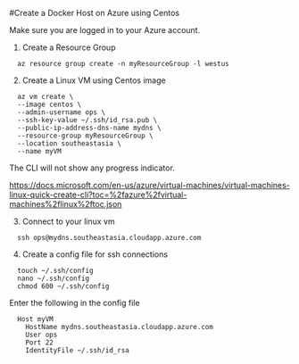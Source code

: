 #Create a Docker Host on Azure using Centos

Make sure you are logged in to your Azure account. 

1. Create a Resource Group
```Shell
  az resource group create -n myResourceGroup -l westus
```

2. Create a Linux VM using Centos image
```Shell
  az vm create \
  --image centos \
  --admin-username ops \
  --ssh-key-value ~/.ssh/id_rsa.pub \
  --public-ip-address-dns-name mydns \
  --resource-group myResourceGroup \
  --location southeastasia \
  --name myVM
```

The CLI will not show any progress indicator. 

https://docs.microsoft.com/en-us/azure/virtual-machines/virtual-machines-linux-quick-create-cli?toc=%2fazure%2fvirtual-machines%2flinux%2ftoc.json

3. Connect to your linux vm

```Shell
  ssh ops@mydns.southeastasia.cloudapp.azure.com
```

4. Create a config file for ssh connections

```Shell
  touch ~/.ssh/config
  nano ~/.ssh/config
  chmod 600 ~/.ssh/config
```

Enter the following in the config file

```Shell
  Host myVM
    HostName mydns.southeastasia.cloudapp.azure.com
    User ops
    Port 22
    IdentityFile ~/.ssh/id_rsa
 ```
 
